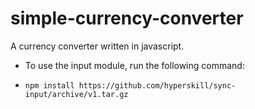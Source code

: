 # simple-currency-converter
A currency converter written in javascript.

- To use the input module, run the following command:

- `npm install https://github.com/hyperskill/sync-input/archive/v1.tar.gz`
